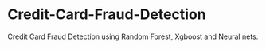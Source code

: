 # Credit-Card-Fraud-Detection
Credit Card Fraud Detection using Random Forest, Xgboost and Neural nets. 
